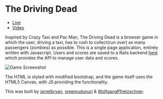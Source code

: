 # The Driving Dead

* [Live](https://the-driving-dead.surge.sh/) 
* [Video](https://www.youtube.com/watch?v=dBvCOW5FHKU&t=76s)


Inspired by Crazy Taxi and Pac Man, The Driving Dead is a browser game in which the user, driving a taxi, has to rush to collect(run over) as many passengers (zombies) as possible. This is a single page application, entirely written with Javascript. Users and scores are saved to a Rails backend [here](https://github.com/jarretbryan/crazyLyft-backend) which provides the API to manage user data and scores.

![Game Screenshot](https://thepracticaldev.s3.amazonaws.com/i/eq7xuvmgwtic7xtveuq6.png)

The HTML is styled with modified bootstrap, and the game itself uses the HTML5 Canvas, with JS providing the functionality.

This was built by [jarretbryan](https://github.com/jarretbryan), [sreemudunuri](https://github.com/sreemudunuri) & [WolfgangPfretzschner](https://github.com/WolfgangPfretzschner).

